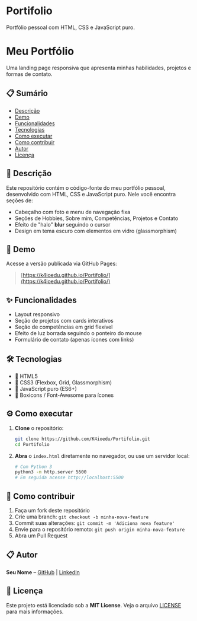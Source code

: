 # Portifolio
Portfólio pessoal com HTML, CSS e JavaScript puro.

# Meu Portfólio

Uma landing page responsiva que apresenta minhas habilidades, projetos e formas de contato.

## 📋 Sumário

- [Descrição](#descrição)
- [Demo](#demo)
- [Funcionalidades](#funcionalidades)
- [Tecnologias](#tecnologias)
- [Como executar](#como-executar)
- [Como contribuir](#como-contribuir)
- [Autor](#autor)
- [Licença](#licença)

## 📝 Descrição

Este repositório contém o código-fonte do meu portfólio pessoal, desenvolvido com HTML, CSS e JavaScript puro. Nele você encontra seções de:

- Cabeçalho com foto e menu de navegação fixa
- Seções de Hobbies, Sobre mim, Competências, Projetos e Contato
- Efeito de "halo" **blur** seguindo o cursor
- Design em tema escuro com elementos em vidro (glassmorphism)

## 🚀 Demo

Acesse a versão publicada via GitHub Pages:

> [https://k4ioedu.github.io/Portifolio/](https://k4ioedu.github.io/Portifolio/)

## ✨ Funcionalidades
- Layout responsivo
- Seção de projetos com cards interativos
- Seção de competências em grid flexível
- Efeito de luz borrada seguindo o ponteiro do mouse
- Formulário de contato (apenas ícones com links)

## 🛠 Tecnologias

- 🔹 HTML5
- 🔹 CSS3 (Flexbox, Grid, Glassmorphism)
- 🔹 JavaScript puro (ES6+)
- 🔹 Boxicons / Font-Awesome para ícones

## ⚙️ Como executar

1. **Clone** o repositório:
   ```bash
   git clone https://github.com/K4ioedu/Portifolio.git
   cd Portifolio
   ```
2. **Abra** o `index.html` diretamente no navegador, ou use um servidor local:
   ```bash
   # Com Python 3
   python3 -m http.server 5500
   # Em seguida acesse http://localhost:5500
   ```

## 🤝 Como contribuir

1. Faça um fork deste repositório
2. Crie uma branch: `git checkout -b minha-nova-feature`
3. Commit suas alterações: `git commit -m 'Adiciona nova feature'`
4. Envie para o repositório remoto: `git push origin minha-nova-feature`
5. Abra um Pull Request

## 📋 Autor

**Seu Nome** – [GitHub](https://github.com/K4ioedu) | [LinkedIn](https://www.linkedin.com/in/kaio-fontenele-11883a343/)

## 📝 Licença

Este projeto está licenciado sob a **MIT License**. Veja o arquivo [LICENSE](LICENSE) para mais informações.




